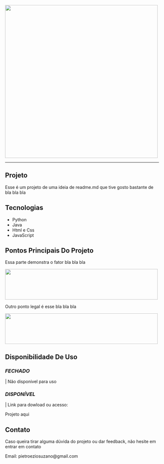 <!---GIF IN NUMBERS(01,02,03)--->
<!---TEXT IN NAME(TITLE, SCRIPT)--->
<!--- HYPERLINK IN HP --->
<!--- LIST IN LS --->

<!--- To convert the gif I used the EZGIF website -->

<!--- GIF CAMPE 01 --->
<img src="#" height="500px" width="500px">
<br>

____
<!--- TITLE --->
<h2>Projeto</h2>

<!--- SCRIPT --->
<p>
Esse é um projeto de uma ideia de readme.md que tive
gosto bastante de bla bla bla
</p>

<!--- TITLE --->
<h2>Tecnologias</h2>
  
<!--- LS --->
<ul>
  
<li>Python</li>
<li>Java</li>
<li>Html e Css</li>
<li>JavaScript</li>

</ul>

<!--- TITLE --->
<h2>Pontos Principais Do Projeto</h2>

<!--- SCRIPT --->
<p>Essa parte demonstra o fator bla bla bla</p>

<!--- GIF CAMPE 02 --->
<img src="#" height="100px" width="500px">

<!--- SCRIPT --->
<p>Outro ponto legal é esse bla bla bla </p>

<!--- GIF CAMPE 03 --->
<img src="#" height="100px" width="500px">

<!--- TITLE --->
<h2>Disponibilidade De Uso</h2>

<!--- TITLE --->
<h3><i>FECHADO</i></h3>

<!--- SCRIPT --->
<p> | Não disponivel para uso</p>

<!--- TITLE --->
<h3><i>DISPONÍVEL</i></h3>

<!--- SCRIPT --->
<p> | Link para dowload ou acesso: </p>

<!--- HP --->
<a src="#">Projeto aqui</a>

<!--- TITLE --->
<h2>Contato</h2>

<!--- SCRIPT --->
<p>Caso queira tirar alguma dúvida do projeto ou dar feedback, não hesite em entrar em contato</p>
<p>Email: pietroeziosuzano@gmail.com</p>
